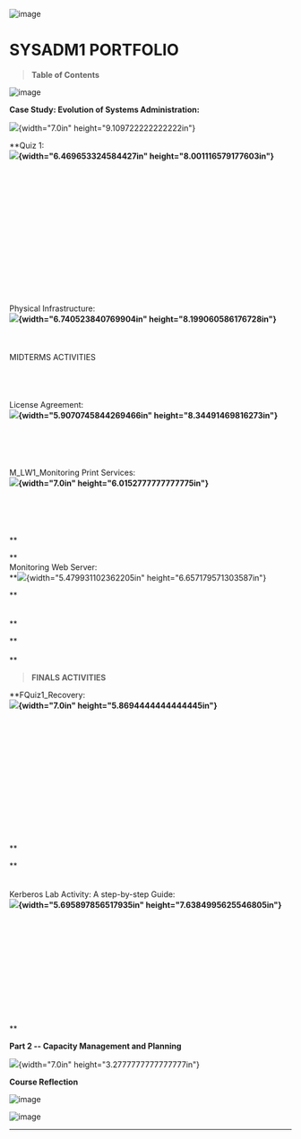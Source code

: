 ![image](https://github.com/user-attachments/assets/31880acf-d86e-4396-ac0e-2f59bdbb8bae)


# SYSADM1 PORTFOLIO

> **Table of Contents**

![image](https://github.com/user-attachments/assets/42d43d22-07ae-4df6-9cbf-f5290ee183d4)


**Case Study: Evolution of Systems Administration:**

![](vertopal_a38961ee73864ca5b767911693995898/media/image2.jpg){width="7.0in"
height="9.109722222222222in"}

**Quiz 1:\
**![](vertopal_a38961ee73864ca5b767911693995898/media/image3.png){width="6.469653324584427in"
height="8.001116579177603in"}**\
\
\
\
\
\
\
\
\
\
\
\
\
\
\
\
Physical Infrastructure:\
**![](vertopal_a38961ee73864ca5b767911693995898/media/image4.png){width="6.740523840769904in"
height="8.199060586176728in"}**\
\
\
\
MIDTERMS ACTIVITIES\
\
\
\
\
License Agreement:\
**![](vertopal_a38961ee73864ca5b767911693995898/media/image5.png){width="5.9070745844269466in"
height="8.34491469816273in"}**\
\
\
\
\
\
M_LW1_Monitoring Print Services:\
**![](vertopal_a38961ee73864ca5b767911693995898/media/image6.png){width="7.0in"
height="6.0152777777777775in"}**\
\
\
\
\
\
**

**\
Monitoring Web Server:\
**![](vertopal_a38961ee73864ca5b767911693995898/media/image7.png){width="5.479931102362205in"
height="6.657179571303587in"}

**\
\
\
**

**\
\
**

> **FINALS ACTIVITIES**

**FQuiz1_Recovery:\
**![](vertopal_a38961ee73864ca5b767911693995898/media/image8.png){width="7.0in"
height="5.8694444444444445in"}**\
\
\
\
\
\
\
\
\
\
\
\
\
\
\
**

**\
\
\
Kerberos Lab Activity: A step-by-step Guide:\
**![](vertopal_a38961ee73864ca5b767911693995898/media/image9.png){width="5.695897856517935in"
height="7.6384995625546805in"}**\
\
\
\
\
\
\
\
\
\
\
\
\
**

**Part 2 -- Capacity Management and Planning**

![](vertopal_a38961ee73864ca5b767911693995898/media/image10.png){width="7.0in"
height="3.2777777777777777in"}

**Course Reflection**

![image](https://github.com/user-attachments/assets/290052f6-bc1f-4db0-8182-3baae2dd93f9)

![image](https://github.com/user-attachments/assets/0d795621-f733-4d3b-89aa-c9cd0424af13)

  -----------------------------------------------------------------------

